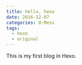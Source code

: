 ```yaml
---
title: hello, hexo
date: 2016-12-07
categories: 0-Mess
tags:
  - hexo
  - original
---
```


This is my first blog in Hexo.
